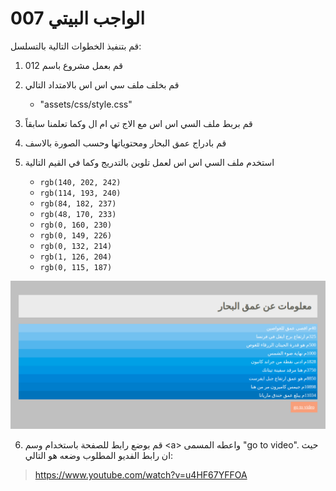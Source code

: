 # الواجب البيتي 007

قم بتنفيذ الخطوات التالية بالتسلسل:

1. قم بعمل مشروع باسم 012
2. قم بخلف ملف سي اس اس بالامتداد التالي
   - "assets/css/style.css"
3. قم بربط ملف السي اس اس مع الاج تي ام ال وكما تعلمنا سابقاً
4. قم بادراج عمق البحار ومحتوياتها وحسب الصورة بالاسف
5. استخدم ملف السي اس اس لعمل تلوين بالتدريج وكما في القيم التالية

   - `rgb(140, 202, 242)`
   - `rgb(114, 193, 240)`
   - `rgb(84, 182, 237)`
   - `rgb(48, 170, 233)`
   - `rgb(0, 160, 230)`
   - `rgb(0, 149, 226)`
   - `rgb(0, 132, 214)`
   - `rgb(1, 126, 204)`
   - `rgb(0, 115, 187)`

![homework_008](./see_depth.png)

6. قم بوضع رابط للصفحة باستخدام وسم \<a\> واعطه المسمى "go to video". حيث ان رابط الفديو المطلوب وضعه هو التالي:

> https://www.youtube.com/watch?v=u4HF67YFFOA
